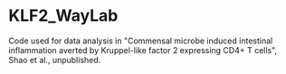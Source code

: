 # KLF2_WayLab

Code used for data analysis in "Commensal microbe induced intestinal inflammation averted by Kruppel-like factor 2 expressing CD4+ T cells", Shao et al., unpublished.
